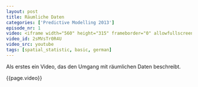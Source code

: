 ```yaml
---
layout: post
title: Räumliche Daten
categories: ['Predictive Modelling 2013']
episode_nr: 1
video: <iframe width="560" height="315" frameborder="0" allowfullscreen="" src="http://www.youtube.com/embed/2sMVsTr0R4U" mce_src="http://www.youtube.com/embed/2sMVsTr0R4U"></iframe>
video_id: 2sMVsTr0R4U
video_src: youtube
tags: [spatial_statistic, basic, german]
---
```


Als erstes ein Video, das den Umgang mit räumlichen Daten beschreibt.
<!--more-->
{{page.video}}
